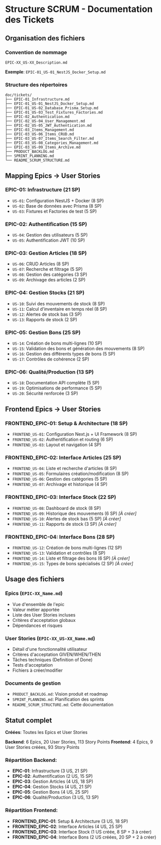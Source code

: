 # Structure SCRUM - Documentation des Tickets

## Organisation des fichiers

### Convention de nommage
```
EPIC-XX_US-XX_Description.md
```

**Exemple**: `EPIC-01_US-01_NestJS_Docker_Setup.md`

### Structure des répertoires
```
doc/tickets/
├── EPIC-01_Infrastructure.md
├── EPIC-01_US-01_NestJS_Docker_Setup.md
├── EPIC-01_US-02_Database_Prisma_Setup.md
├── EPIC-01_US-03_Test_Fixtures_Factories.md
├── EPIC-02_Authentication.md
├── EPIC-02_US-04_User_Management.md
├── EPIC-02_US-05_JWT_Authentication.md
├── EPIC-03_Items_Management.md
├── EPIC-03_US-06_Items_CRUD.md
├── EPIC-03_US-07_Items_Search_Filter.md
├── EPIC-03_US-08_Categories_Management.md
├── EPIC-03_US-09_Items_Archive.md
├── PRODUCT_BACKLOG.md
├── SPRINT_PLANNING.md
└── README_SCRUM_STRUCTURE.md
```

## Mapping Epics → User Stories

### EPIC-01: Infrastructure (21 SP)
- `US-01`: Configuration NestJS + Docker (8 SP)
- `US-02`: Base de données avec Prisma (8 SP)  
- `US-03`: Fixtures et Factories de test (5 SP)

### EPIC-02: Authentification (15 SP)
- `US-04`: Gestion des utilisateurs (5 SP)
- `US-05`: Authentification JWT (10 SP)

### EPIC-03: Gestion Articles (18 SP)
- `US-06`: CRUD Articles (8 SP)
- `US-07`: Recherche et filtrage (5 SP)
- `US-08`: Gestion des catégories (3 SP)
- `US-09`: Archivage des articles (2 SP)

### EPIC-04: Gestion Stocks (21 SP)
- `US-10`: Suivi des mouvements de stock (8 SP)
- `US-11`: Calcul d'inventaire en temps réel (8 SP)
- `US-12`: Alertes de stock bas (3 SP)
- `US-13`: Rapports de stock (2 SP)

### EPIC-05: Gestion Bons (25 SP)
- `US-14`: Création de bons multi-lignes (10 SP)
- `US-15`: Validation des bons et génération des mouvements (8 SP)
- `US-16`: Gestion des différents types de bons (5 SP)
- `US-17`: Contrôles de cohérence (2 SP)

### EPIC-06: Qualité/Production (13 SP)
- `US-18`: Documentation API complète (5 SP)
- `US-19`: Optimisations de performance (5 SP)
- `US-20`: Sécurité renforcée (3 SP)

## Frontend Epics → User Stories

### FRONTEND_EPIC-01: Setup & Architecture (18 SP)
- `FRONTEND_US-01`: Configuration Next.js + UI Framework (8 SP)
- `FRONTEND_US-02`: Authentification et routing (6 SP)
- `FRONTEND_US-03`: Layout et navigation (4 SP)

### FRONTEND_EPIC-02: Interface Articles (25 SP)
- `FRONTEND_US-04`: Liste et recherche d'articles (8 SP)
- `FRONTEND_US-05`: Formulaires création/modification (8 SP)
- `FRONTEND_US-06`: Gestion des catégories (5 SP)
- `FRONTEND_US-07`: Archivage et historique (4 SP)

### FRONTEND_EPIC-03: Interface Stock (22 SP)
- `FRONTEND_US-08`: Dashboard de stock (8 SP)
- `FRONTEND_US-09`: Historique des mouvements (6 SP) *[À créer]*
- `FRONTEND_US-10`: Alertes de stock bas (5 SP) *[À créer]*
- `FRONTEND_US-11`: Rapports de stock (3 SP) *[À créer]*

### FRONTEND_EPIC-04: Interface Bons (28 SP)
- `FRONTEND_US-12`: Création de bons multi-lignes (12 SP)
- `FRONTEND_US-13`: Validation et contrôles (8 SP)
- `FRONTEND_US-14`: Liste et filtrage des bons (6 SP) *[À créer]*
- `FRONTEND_US-15`: Types de bons spécialisés (2 SP) *[À créer]*

## Usage des fichiers

### Epics (`EPIC-XX_Name.md`)
- Vue d'ensemble de l'epic
- Valeur métier apportée
- Liste des User Stories incluses
- Critères d'acceptation globaux
- Dépendances et risques

### User Stories (`EPIC-XX_US-XX_Name.md`)
- Détail d'une fonctionnalité utilisateur
- Critères d'acceptation GIVEN/WHEN/THEN
- Tâches techniques (Definition of Done)
- Tests d'acceptation
- Fichiers à créer/modifier

### Documents de gestion
- `PRODUCT_BACKLOG.md`: Vision produit et roadmap
- `SPRINT_PLANNING.md`: Planification des sprints
- `README_SCRUM_STRUCTURE.md`: Cette documentation

## Statut complet

**Créées**: Toutes les Epics et User Stories

**Backend**: 6 Epics, 20 User Stories, 113 Story Points
**Frontend**: 4 Epics, 9 User Stories créées, 93 Story Points

### Répartition Backend:
- **EPIC-01**: Infrastructure (3 US, 21 SP)
- **EPIC-02**: Authentification (2 US, 15 SP)  
- **EPIC-03**: Gestion Articles (4 US, 18 SP)
- **EPIC-04**: Gestion Stocks (4 US, 21 SP)
- **EPIC-05**: Gestion Bons (4 US, 25 SP)
- **EPIC-06**: Qualité/Production (3 US, 13 SP)

### Répartition Frontend:
- **FRONTEND_EPIC-01**: Setup & Architecture (3 US, 18 SP)
- **FRONTEND_EPIC-02**: Interface Articles (4 US, 25 SP)
- **FRONTEND_EPIC-03**: Interface Stock (1 US créée, 8 SP + 3 à créer)
- **FRONTEND_EPIC-04**: Interface Bons (2 US créées, 20 SP + 2 à créer)